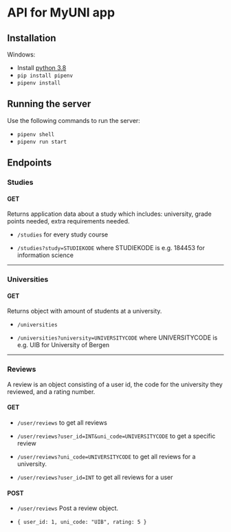 # API for MyUNI app
## Installation
Windows:
* Install [python 3.8](https://www.python.org/downloads/release/python-382/)
* `pip install pipenv`
* `pipenv install`

## Running the server
Use the following commands to run the server:
* `pipenv shell`
* `pipenv run start`

## Endpoints
### Studies
#### GET
Returns application data about a study which includes: university, grade points needed, extra requirements needed.
* `/studies` for every study course

* `/studies?study=STUDIEKODE` where STUDIEKODE is e.g. 184453 for information science

--------

### Universities
#### GET
Returns object with amount of students at a university.

* `/universities`

* `/universities?university=UNIVERSITYCODE` where UNIVERSITYCODE is e.g. UIB for University of Bergen

--------

### Reviews
A review is an object consisting of a user id, the code for the university they reviewed, and a rating number.
#### GET
* `/user/reviews` to get all reviews

* `/user/reviews?user_id=INT&uni_code=UNIVERSITYCODE` to get a specific review

* `/user/reviews?uni_code=UNIVERSITYCODE` to get all reviews for a university.

* `/user/reviews?user_id=INT` to get all reviews for a user

#### POST
* `/user/reviews` Post a review object.

* `{
  user_id: 1,
  uni_code: "UIB",
  rating: 5
}`
